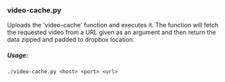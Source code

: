 ### video-cache.py
Uploads the 'video-cache' function and executes it. The function will fetch the requested video
from a URL given as an argument and then return the data zipped and padded to dropbox location.

##### Usage:   
```
./video-cache.py <host> <port> <url> 
```

